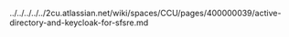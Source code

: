 ../../../../../2cu.atlassian.net/wiki/spaces/CCU/pages/400000039/active-directory-and-keycloak-for-sfsre.md